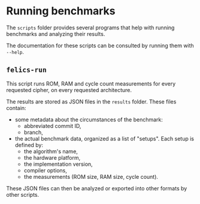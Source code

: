 Running benchmarks
==================

The `scripts` folder provides several programs that help with running
benchmarks and analyzing their results.

The documentation for these scripts can be consulted by running them
with `--help`.

`felics-run`
------------

This script runs ROM, RAM and cycle count measurements for every
requested cipher, on every requested architecture.

The results are stored as JSON files in the `results` folder. These
files contain:

- some metadata about the circumstances of the benchmark:
    - abbreviated commit ID,
    - branch,
- the actual benchmark data, organized as a list of "setups". Each
  setup is defined by:
    - the algorithm's name,
    - the hardware platform,
    - the implementation version,
    - compiler options,
    - the measurements (ROM size, RAM size, cycle count).

These JSON files can then be analyzed or exported into other formats
by other scripts.
